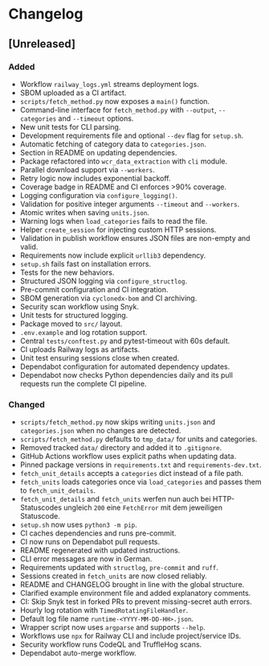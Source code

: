 # Changelog

## [Unreleased]
### Added
- Workflow `railway_logs.yml` streams deployment logs.
- SBOM uploaded as a CI artifact.
- `scripts/fetch_method.py` now exposes a `main()` function.
- Command-line interface for `fetch_method.py` with `--output`, `--categories` and `--timeout` options.
- New unit tests for CLI parsing.
- Development requirements file and optional `--dev` flag for `setup.sh`.
- Automatic fetching of category data to `categories.json`.
- Section in README on updating dependencies.
- Package refactored into `wcr_data_extraction` with `cli` module.
- Parallel download support via `--workers`.
- Retry logic now includes exponential backoff.
- Coverage badge in README and CI enforces >90% coverage.
- Logging configuration via `configure_logging()`.
- Validation for positive integer arguments `--timeout` and `--workers`.
- Atomic writes when saving `units.json`.
- Warning logs when `load_categories` fails to read the file.
- Helper `create_session` for injecting custom HTTP sessions.
- Validation in publish workflow ensures JSON files are non-empty and valid.
- Requirements now include explicit `urllib3` dependency.
- `setup.sh` fails fast on installation errors.
- Tests for the new behaviors.
- Structured JSON logging via `configure_structlog`.
- Pre-commit configuration and CI integration.
- SBOM generation via `cyclonedx-bom` and CI archiving.
- Security scan workflow using Snyk.
- Unit tests for structured logging.
- Package moved to `src/` layout.
- `.env.example` and log rotation support.
- Central `tests/conftest.py` and pytest-timeout with 60s default.
- CI uploads Railway logs as artifacts.
- Unit test ensuring sessions close when created.
- Dependabot configuration for automated dependency updates.
- Dependabot now checks Python dependencies daily and its pull requests run
  the complete CI pipeline.

### Changed
- `scripts/fetch_method.py` now skips writing `units.json` and `categories.json` when no changes are detected.
- `scripts/fetch_method.py` defaults to `tmp_data/` for units and categories.
- Removed tracked `data/` directory and added it to `.gitignore`.
- GitHub Actions workflow uses explicit paths when updating data.
- Pinned package versions in `requirements.txt` and `requirements-dev.txt`.
- `fetch_unit_details` accepts a `categories` dict instead of a file path.
- `fetch_units` loads categories once via `load_categories` and passes them to
  `fetch_unit_details`.
- `fetch_unit_details` and `fetch_units` werfen nun auch bei HTTP-Statuscodes
  ungleich `200` eine `FetchError` mit dem jeweiligen Statuscode.
- `setup.sh` now uses `python3 -m pip`.
- CI caches dependencies and runs pre-commit.
- CI now runs on Dependabot pull requests.
- README regenerated with updated instructions.
- CLI error messages are now in German.
- Requirements updated with `structlog`, `pre-commit` and `ruff`.
- Sessions created in `fetch_units` are now closed reliably.
- README and CHANGELOG brought in line with the global structure.
- Clarified example environment file and added explanatory comments.
- CI: Skip Snyk test in forked PRs to prevent missing-secret auth errors.
- Hourly log rotation with `TimedRotatingFileHandler`.
- Default log file name `runtime-<YYYY-MM-DD-HH>.json`.
- Wrapper script now uses `argparse` and supports `--help`.
- Workflows use `npx` for Railway CLI and include project/service IDs.
- Security workflow runs CodeQL and TruffleHog scans.
- Dependabot auto-merge workflow.
